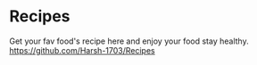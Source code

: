 # Recipes
Get your fav food's recipe here and enjoy your food stay healthy.
https://github.com/Harsh-1703/Recipes
